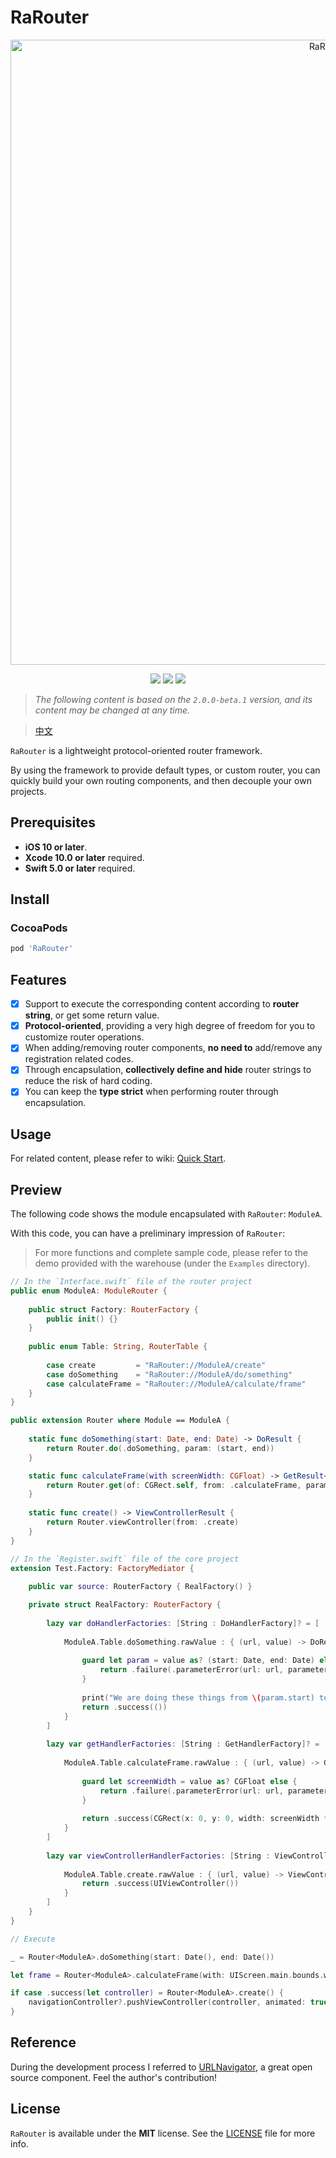 # RaRouter

<p align="center">
<img src="https://raw.githubusercontent.com/rakuyoMo/RaRouter/master/Images/logo.png" alt="RaRouter" title="RaRouter" width="1000"/>
</p>

<p align="center">
<a><img src="https://img.shields.io/badge/language-swift-ffac45.svg"></a>
<a href="https://github.com/rakuyoMo/RaRouter/releases"><img src="https://img.shields.io/cocoapods/v/RaRouter.svg"></a>
<a href="https://github.com/rakuyoMo/RaRouter/blob/master/LICENSE"><img src="https://img.shields.io/cocoapods/l/RaRouter.svg?style=flat"></a>
</p>

> *The following content is based on the `2.0.0-beta.1` version, and its content may be changed at any time.*

> [中文](https://github.com/rakuyoMo/RaRouter/blob/master/README_CN.md)
 
 `RaRouter` is a lightweight protocol-oriented router framework.

 By using the framework to provide default types, or custom router, you can quickly build your own routing components, and then decouple your own projects.

## Prerequisites

- **iOS 10 or later**.
- **Xcode 10.0 or later** required.
- **Swift 5.0 or later** required.

## Install

### CocoaPods

```ruby
pod 'RaRouter'
```

## Features

- [x] Support to execute the corresponding content according to **router string**, or get some return
 value.
- [x] **Protocol-oriented**, providing a very high degree of freedom for you to customize router
 operations.
- [x] When adding/removing router components, **no need to** add/remove any registration related codes.
- [x] Through encapsulation, **collectively define and hide** router strings to reduce the risk of hard
 coding.
- [x] You can keep the **type strict** when performing router through encapsulation.

## Usage

For related content, please refer to wiki: [Quick Start](https://github.com/rakuyoMo/RaRouter/wiki/Quick-start).

## Preview

The following code shows the module encapsulated with `RaRouter`: `ModuleA`. 

With this code, you can have a preliminary impression of `RaRouter`:

> For more functions and complete sample code, please refer to the demo provided with the warehouse (under the `Examples` directory).

```swift
// In the `Interface.swift` file of the router project
public enum ModuleA: ModuleRouter {
    
    public struct Factory: RouterFactory {
        public init() {}
    }
    
    public enum Table: String, RouterTable {
        
        case create         = "RaRouter://ModuleA/create"
        case doSomething    = "RaRouter://ModuleA/do/something"
        case calculateFrame = "RaRouter://ModuleA/calculate/frame" 
    }
}

public extension Router where Module == ModuleA {
    
    static func doSomething(start: Date, end: Date) -> DoResult {
        return Router.do(.doSomething, param: (start, end))
    }

    static func calculateFrame(with screenWidth: CGFloat) -> GetResult<CGRect> {
        return Router.get(of: CGRect.self, from: .calculateFrame, param: screenWidth)
    }
    
    static func create() -> ViewControllerResult {
        return Router.viewController(from: .create)
    }
}

// In the `Register.swift` file of the core project
extension Test.Factory: FactoryMediator {
    
    public var source: RouterFactory { RealFactory() }

    private struct RealFactory: RouterFactory {
        
        lazy var doHandlerFactories: [String : DoHandlerFactory]? = [
            
            ModuleA.Table.doSomething.rawValue : { (url, value) -> DoResult in
                
                guard let param = value as? (start: Date, end: Date) else {
                    return .failure(.parameterError(url: url, parameter: value))
                }
                
                print("We are doing these things from \(param.start) to \(param.end)")
                return .success(())
            }
        ]
        
        lazy var getHandlerFactories: [String : GetHandlerFactory]? = [
            
            ModuleA.Table.calculateFrame.rawValue : { (url, value) -> GetResult<AnyResult> in
                
                guard let screenWidth = value as? CGFloat else {
                    return .failure(.parameterError(url: url, parameter: value))
                }
                
                return .success(CGRect(x: 0, y: 0, width: screenWidth * 0.25, height: screenWidth))
            }
        ]
        
        lazy var viewControllerHandlerFactories: [String : ViewControllerHandlerFactory]? = [
            
            ModuleA.Table.create.rawValue : { (url, value) -> ViewControllerResult in
                return .success(UIViewController())
            }
        ]
    }
}

// Execute

_ = Router<ModuleA>.doSomething(start: Date(), end: Date())

let frame = Router<ModuleA>.calculateFrame(with: UIScreen.main.bounds.width).get(default: .zero)

if case .success(let controller) = Router<ModuleA>.create() {
    navigationController?.pushViewController(controller, animated: true)
}
```

## Reference

During the development process I referred to [URLNavigator](https://github.com/devxoul/URLNavigator), a great open source component. Feel the author's contribution!

## License

`RaRouter` is available under the **MIT** license. See the [LICENSE](https://github.com/rakuyoMo/RaRouter/blob/master/LICENSE) file for more info.

